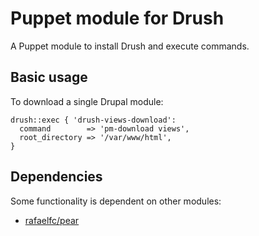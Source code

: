 Puppet module for Drush
=======================

A Puppet module to install Drush and execute commands.

Basic usage
-----------

To download a single Drupal module:

    drush::exec { 'drush-views-download':
      command        => 'pm-download views',
      root_directory => '/var/www/html',
    }

Dependencies
------------

Some functionality is dependent on other modules:

- [rafaelfc/pear](http://forge.puppetlabs.com/rafaelfc/pear)

